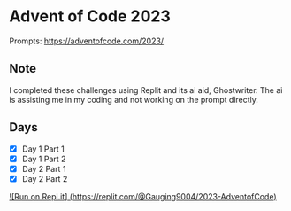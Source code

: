 # Advent of Code 2023
Prompts: https://adventofcode.com/2023/

## Note
I completed these challenges using Replit and its ai aid, Ghostwriter. The ai is assisting me in my coding and not working on the prompt directly.

## Days
- [X] Day 1 Part 1
- [X] Day 1 Part 2
- [X] Day 2 Part 1
- [X] Day 2 Part 2

[![Run on Repl.it]
(https://replit.com/@Gauging9004/2023-AdventofCode)](https://replit.com/@Gauging9004/2023-AdventofCode)

<!-- [![Run on Repl.it](https://replit.com/badge/github/Conner1115/LangChain.js-LLM-Template)](https://replit.com/new/github/Conner1115/LangChain.js-LLM-Template) -->